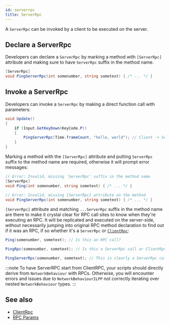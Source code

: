 ```yaml
---
id: serverrpc
title: ServerRpc
---
```


A `ServerRpc` can be invoked by a client to be executed on the server.

## Declare a ServerRpc
Developers can declare a `ServerRpc` by marking a method with `[ServerRpc]` attribute and making sure to have `ServerRpc` suffix in the method name.

```csharp
[ServerRpc]
void PingServerRpc(int somenumber, string sometext) { /* ... */ }
```

## Invoke a ServerRpc

Developers can invoke a `ServerRpc` by making a direct function call with parameters:

```csharp
void Update()
{
    if (Input.GetKeyDown(KeyCode.P))
    {
        PingServerRpc(Time.frameCount, "hello, world"); // Client -> Server
    }
}
```

Marking a method with the `[ServerRpc]` attribute and putting `ServerRpc` suffix to the method name are required, otherwise it will prompt error messages:

```csharp
// Error: Invalid, missing 'ServerRpc' suffix in the method name
[ServerRpc]
void Ping(int somenumber, string sometext) { /* ... */ }

// Error: Invalid, missing [ServerRpc] attribute on the method
void PingServerRpc(int somenumber, string sometext) { /* ... */ }
```

`[ServerRpc]` attribute and matching `...ServerRpc` suffix in the method name are there to make it crystal clear for RPC call sites to know when they're executing an RPC. It will be replicated and executed on the server-side, without necessarily jumping into original RPC method declaration to find out if it was an RPC, if so whether it's a `ServerRpc` or [`ClientRpc`](clientrpc.md):

```csharp
Ping(somenumber, sometext); // Is this an RPC call?

PingRpc(somenumber, sometext); // Is this a ServerRpc call or ClientRpc call?

PingServerRpc(somenumber, sometext); // This is clearly a ServerRpc call
```

:::note
To have ServerRPC start from ClientRPC, your scripts should directly derive from `NetworkBehaviour` with RPCs. Otherwise, you will encounter errors and issues due to `NetworkBehaviourILPP` not correctly iterating over nested `NetworkBehaviour` types.
:::

## See also

* [ClientRpc](clientrpc.md)
* [RPC Params](rpc-params.md)